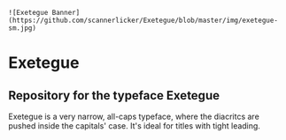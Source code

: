 ```
![Exetegue Banner](https://github.com/scannerlicker/Exetegue/blob/master/img/exetegue-sm.jpg)
```

# Exetegue
 ## Repository for the typeface Exetegue

Exetegue is a very narrow, all-caps typeface, where the diacritcs are pushed inside the capitals' case. It's ideal for titles with tight leading.